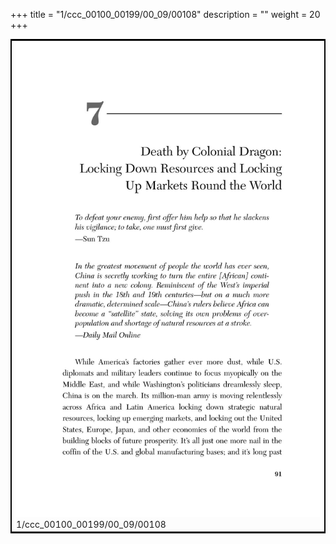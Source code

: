 +++
title = "1/ccc_00100_00199/00_09/00108"
description = ""
weight = 20
+++

<table style="border:2px solid black;max-width:800px;max-height:800px;" 
><tr><td>
<img class="center-fit-jpg"
src="/jpg_/out_jpg_dbc_108.jpg">
1/ccc_00100_00199/00_09/00108
</img></td></tr></table>
